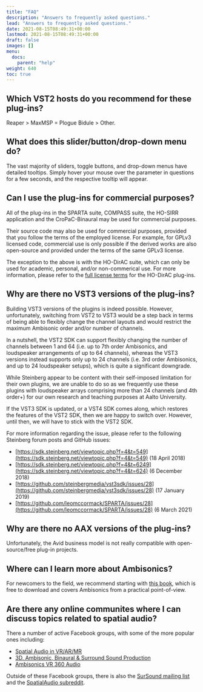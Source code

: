 ```yaml
---
title: "FAQ"
description: "Answers to frequently asked questions."
lead: "Answers to frequently asked questions."
date: 2021-08-15T08:49:31+00:00
lastmod: 2021-08-15T08:49:31+00:00
draft: false
images: []
menu:
  docs:
    parent: "help"
weight: 640
toc: true
---
```


## Which VST2 hosts do you recommend for these plug-ins?

Reaper > MaxMSP = Plogue Bidule > Other.

## What does this slider/button/drop-down menu do?

The vast majority of sliders, toggle buttons, and drop-down menus have detailed tooltips. Simply hover your mouse over the parameter in questions for a few seconds, and the respective tooltip will appear.

## Can I use the plug-ins for commercial purposes?

All of the plug-ins in the SPARTA suite, COMPASS suite, the HO-SIRR application and the CroPaC-Binaural may be used for commercial purposes. 

Their source code may also be used for commercial purposes, provided that you follow the terms of the employed license. For example, for GPLv3 licensed code, commercial use is only possible if the derived works are also open-source and provided under the terms of the same GPLv3 license.

The exception to the above is with the HO-DirAC suite, which can only be used for academic, personal, and/or non-commerical use. For more information, please refer to the [full license terms](../../plugins/hodirac-suite/#license) for the HO-DirAC plug-ins.

## Why are there no VST3 versions of the plug-ins?

Building VST3 versions of the plugins is indeed possible. However, unfortunately, switching from VST2 to VST3 would be a step back in terms of being able to flexibly change the channel layouts and would restrict the maximum Ambisonic order and/or number of channels.

In a nutshell, the VST2 SDK can support flexibly changing the number of channels between 1 and 64 (i.e. up to 7th order Ambisonics, and loudspeaker arrangements of up to 64 channels), whereas the VST3 versions instead supports only up to 24 channels (i.e. 3rd order Ambisonics, and up to 24 loudspeaker setups), which is quite a significant downgrade.

While Steinberg appear to be content with their self-imposed limitation for their own plugins, we are unable to do so as we frequently use these plugins with loudspeaker arrays comprising more than 24 channels (and 4th order+) for our own research and teaching purposes at Aalto University.

If the VST3 SDK is updated, or a VST4 SDK comes along, which restores the features of the VST2 SDK, then we are happy to switch over. However, until then, we will have to stick with the VST2 SDK.

For more information regarding the issue, please refer to the following Steinberg forum posts and GitHub issues:
* [https://sdk.steinberg.net/viewtopic.php?f=4&t=549](https://sdk.steinberg.net/viewtopic.php?f=4&t=549) (18 April 2018)
* [https://sdk.steinberg.net/viewtopic.php?f=4&t=6249](https://sdk.steinberg.net/viewtopic.php?f=4&t=624) (6 December 2018)
* [https://github.com/steinbergmedia/vst3sdk/issues/28](https://github.com/steinbergmedia/vst3sdk/issues/28) (17 January 2019)
* [https://github.com/leomccormack/SPARTA/issues/28](https://github.com/leomccormack/SPARTA/issues/28) (6 March 2021)

## Why are there no AAX versions of the plug-ins?

Unfortunately, the Avid business model is not really compatible with open-source/free plug-in projects.

## Where can I learn more about Ambisonics?

For newcomers to the field, we recommend starting with [this book](https://www.springer.com/gp/book/9783030172060), which is free to download and covers Ambisonics from a practical point-of-view.

## Are there any online communites where I can discuss topics related to spatial audio?

There a number of active Facebook groups, with some of the more popular ones including:
* [Spatial Audio in VR/AR/MR](https://www.facebook.com/groups/SpatialAudioVRARMR)
* [3D, Ambisonic, Binaural & Surround Sound Production](https://www.facebook.com/groups/ambisonic)
* [Ambisonics VR 360 Audio](https://www.facebook.com/groups/Ambisonics.VR.360.Audio)

Outside of these Facebook groups, there is also the [SurSound mailing list](https://mail.music.vt.edu/mailman/listinfo/sursound) and the [SpatialAudio subreddit](https://www.reddit.com/r/SpatialAudio/).

